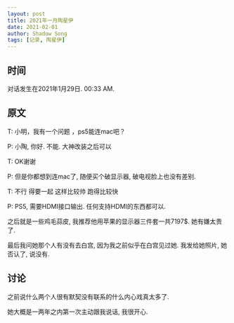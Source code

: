 ```yaml
---
layout: post
title: 2021年一月陶星伊
date: 2021-02-01
author: Shadow Song
tags: [记录, 陶星伊]
---
```


## 时间

对话发生在2021年1月29日.  00:33 AM. 

## 原文

T: 小明，我有一个问题 ，ps5能连mac吧？

P: 小陶, 你好. 不能. 大神改装之后可以

T: OK谢谢

P: 但是你都想到连mac了, 随便买个破显示器, 破电视脸上也没有差别.

T: 不行 得要一起 这样比较帅 跑得比较快

P: PS5, 需要HDMI接口输出. 任何支持HDMI的东西都可以.


之后就是一些鸡毛蒜皮, 我推荐他用苹果的显示器三件套一共7197$. 她有嫌太贵了. 

最后我问她那个人有没有去白宫, 因为我之前似乎在白宫见过她. 我发给她照片, 她否认了, 说没有. 



## 讨论

之前说什么两个人很有默契没有联系的什么内心戏真太多了. 

她大概是一两年之内第一次主动跟我说话, 我很开心. 






